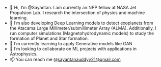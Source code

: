 - 👋 Hi, I’m @Sayantan. I am currently an NPP fellow at NASA Jet Propulsion Lab. I research the intersection of physics and machine learning.
- 👀 I’m also developing Deep Learning models to detect exoplanets from the Atacama Large Millimeter/submillimeter Array (ALMA). 
     Additionally, I run computer simulations (Magnetohydrodynamic models) to study the formation of Planet and Star formation. 
- 🌱 I’m currently learning to apply Generative models like GAN
- 💞️ I’m looking to collaborate on ML projects with applications in Astrophysics.
- 📫 You can reach me @sayantanauddyy21@gmail.com 

<!---
sauddy/sauddy is a ✨ special ✨ repository because its `README.md` (this file) appears on your GitHub profile.
You can click the Preview link to take a look at your changes.
--->
